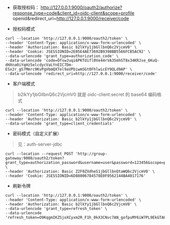 - 获取授权码：
http://127.0.0.1:9000/oauth2/authorize?response_type=code&client_id=oidc-client&scope=profile openid&redirect_uri=http://127.0.0.1:9000/receiver/code

- 授权码模式
```shell
curl --location 'http://127.0.0.1:9000/oauth2/token' \
--header 'Content-Type: application/x-www-form-urlencoded' \
--header 'Authorization: Basic b2lkYy1jbGllbnQ6c2VjcmV0' \
--header 'Cookie: JSESSIONID=2E05E4AE73692B9398BB5566FCB5AC92' \
--data-urlencode 'grant_type=authorization_code' \
--data-urlencode 'code=OfswJuqi6PKTdifl0Ve44rVA35mhST8x34KRJse_6KuQ-dHXna0iYqHz5elcdycVaLYnEIC7Dm-ESx2r_gS7Mmrc9KvPgVbmQXTel9aVPbiwmSGt0FhlwicEY9QLd9AP' \
--data-urlencode 'redirect_uri=http://127.0.0.1:9000/receiver/code'
```

- 客户端模式
> b2lkYy1jbGllbnQ6c2VjcmV0 就是 oidc-client:secret 的 base64 编码格式
```shell
curl --location 'http://127.0.0.1:9000/oauth2/token' \
--header 'Content-Type: application/x-www-form-urlencoded' \
--header 'Authorization: Basic b2lkYy1jbGllbnQ6c2VjcmV0' \
--data-urlencode 'grant_type=client_credentials'
```
- 密码模式（自定义扩展）
> 见：auth-server-jdbc
```shell
curl --location --request POST 'http://group-gateway:9000/oauth2/token?grant_type=authorization_password&username=user&password=123456&scope=profile' \
--header 'Authorization: Basic Z2F0ZXdheS1jbGllbnQtaWQ6c2VjcmV0' \
--header 'Cookie: JSESSIONID=6D88006784578E0F0562144BA4017176'
```

- 刷新令牌
```shell
curl --location 'http://127.0.0.1:9000/oauth2/token' \
--header 'Content-Type: application/x-www-form-urlencoded' \
--header 'Authorization: Basic b2lkYy1jbGllbnQ6c2VjcmV0' \
--data-urlencode 'grant_type=refresh_token' \
--data-urlencode 'refresh_token=O9KqgmIKZSjoXCyxm2R_F1h_0kX3CNvc7AN_gofpuMY6iW7PL9EkGTA0DkvrAdWRgx0YT4aOIQbKWrMcGtDLX58RE9SmbSuAiIFagVGuO5hY55kAMfFYH3QnAcn8W2CB'
```
